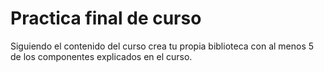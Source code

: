 # Practica final de curso
Siguiendo el contenido del curso crea tu propia biblioteca con al menos 5 de los componentes explicados en el curso.
